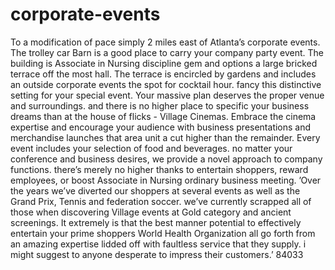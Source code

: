 # corporate-events
To a modification of pace simply 2 miles east of Atlanta’s corporate events. The trolley car Barn is a good place to carry your company party event. The building is Associate in Nursing discipline gem and options a large bricked terrace off the most hall. The terrace is encircled by gardens and includes an outside corporate events the spot for cocktail hour. fancy this distinctive setting for your special event. Your massive plan deserves the proper venue and surroundings. and there is no higher place to specific your business dreams than at the house of flicks - Village Cinemas. Embrace the cinema expertise and encourage your audience with business presentations and merchandise launches that area unit a cut higher than the remainder. Every event includes your selection of food and beverages. no matter your conference and business desires, we provide a novel approach to company functions. there’s merely no higher thanks to entertain shoppers, reward employees, or boost Associate in Nursing ordinary business meeting. ’Over the years we’ve diverted our shoppers at several events as well as the Grand Prix, Tennis and federation soccer. we’ve currently scrapped all of those when discovering Village events at Gold category and ancient screenings. It extremely is that the best manner potential to effectively entertain your prime shoppers World Health Organization all go forth from an amazing expertise lidded off with faultless service that they supply. i might suggest to anyone desperate to impress their customers.’ 84033
